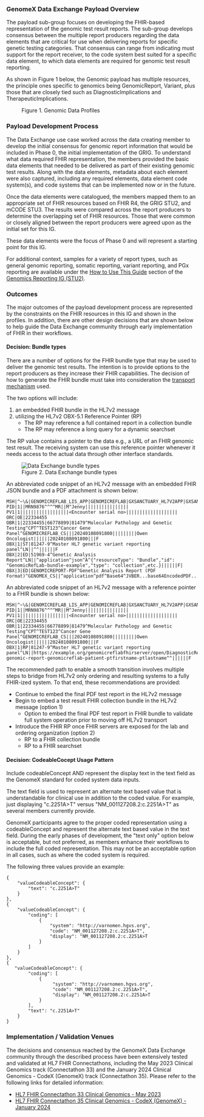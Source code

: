 ### GenomeX Data Exchange Payload Overview
 
The payload sub-group focuses on developing the FHIR-based representation of the genomic test result reports.  The sub-group develops consensus between the multiple report producers regarding the data elements that are critical for use when delivering reports for specific genetic testing categories.  That consensus can range from indicating must support for the report receiver,  to the code system best suited for a specific data element, to which data elements are required for genomic test result reporting.

As shown in Figure 1 below, the Genomic payload has multiple resources, the principle ones specific to genomics being GenomicReport, Variant, plus those that are closely tied such as DiagnosticImplications and TherapeuticImplications.

<figure>
    <object data="gdx_profiles.svg" type="image/svg+xml"></object>
    <figcaption>Figure 1. Genomic Data Profiles</figcaption>
</figure>


### Payload Development Process
The Data Exchange use case worked across the data creating member to develop the initial consensus for genomic report information that would be included in Phase 0, the initial implementation of the GRIG. To understand what data required FHIR representation, the members provided the basic data elements  that needed to be delivered as part of their existing genomic test results. Along with the data elements, metadata about each element were also captured, including any required elements, data element code system(s), and code systems that can be implemented now or in the future. 

Once the data elements were catalogued, the members mapped them to an appropriate set of FHIR resources based on FHIR R4, the GRIG STU2, and mCODE STU3. The results were compared across the report producers to determine the overlapping set of FHIR resources. Those that were common or closely aligned between the report producers were agreed upon as the initial set for this IG.

These data elements were the focus of Phase 0 and will represent a starting point for this IG. 

For additional context, samples for a variety of report types, such as general genomic reporting, somatic reporting, variant reporting, and PGx reporting are available under the [How to Use This Guide](http://hl7.org/fhir/uv/genomics-reporting/STU2/index.html#how-to-use-this-guide) section of the [Genomics Reporting IG (STU2)](http://hl7.org/fhir/uv/genomics-reporting/STU2).

### Outcomes 
The major outcomes of the payload development process are represented by the constraints on the FHIR resources in this IG and shown in the profiles. In addition, there are other design decisions that are shown below to help guide the Data Exchange community through early implementation of FHIR in their workflows. 

#### Decision: Bundle types
There are a number of options for the FHIR bundle type that may be used to deliver the genomic test results. The intention is to provide options to the report producers as they increase their FHIR capabilities. The decision of how to generate the FHIR bundle must take into consideration the [transport mechanism](transport.html) used. 

The two options will include:
1. an embedded FHIR bundle in the HL7v2 message
2. utilizing the HL7v2 OBX-5.1 Reference Pointer (RP)
	- The RP may reference a full contained report in a collection bundle 
	- The RP may reference a long query for a dynamic searchset

The RP value contains a pointer to the data e.g., a URL of an FHIR genomic test result. The receiving system can use this reference pointer whenever it needs access to the actual data through other interface standards.

<figure>
    <img src="GenomeX_Data_Exchange_Bundle_Types.jpg"
         alt="Data Exchange bundle types">
    <figcaption>Figure 2. Data Exchange bundle types</figcaption>
</figure>

An abbreviated code snippet of an HL7v2 message with an embedded FHIR JSON bundle and a PDF attachment is shown below:
```
MSH|^~\&|GENOMICREFLAB_LIS_APP|GENOMICREFLAB|GXSANCTUARY_HL7V2APP|GXSANCTUARY|20240109091800|1|ORU^R01|||2.5.1|||||||||
PID|1||MRN9876^^^^MR||M^Jenny||||||||||||||||
PV1|1||||||||||||||||||<Encounter serial no>|||||||||||||||||||
ORC|OE|22334455
OBR|1|22334455|66778899|81479^Molecular Pathology and Genetic Testing^CPT^TEST123^Cancer Gene Panel^GENOMICREFLAB_CS|||20240108091800|||||||||Owen Oncologist||||||20240108091800|||F
OBX|1|ST|81247-9^Master HL7 genetic variant reporting panel^LN||^^||||||F
OBX|2|ED|51969-4^Genetic Analysis Report^LN||^application^json^A^{"resourceType": "Bundle","id": "GenomicRefLab-bundle-example","type": "collection",etc.}||||||F|
OBX|3|ED|GENOMICREPORT-PDF^Genetic Analysis Report (PDF Format)^GENOMEX_CS||^application^pdf^Base64^JVBER...base64EncodedPDF...etc.||||||F|
```

An abbreviated code snippet of an HL7v2 message with a reference pointer to a FHIR bundle is shown below:
```
MSH|^~\&|GENOMICREFLAB_LIS_APP|GENOMICREFLAB|GXSANCTUARY_HL7V2APP|GXSANCTUARY|20240109091800|1|ORU^R01|||2.5.1|||||||||
PID|1||MRN9876^^^^MR||M^Jenny||||||||||||||||
PV1|1||||||||||||||||||<Encounter serial no>|||||||||||||||||||
ORC|OE|22334455
OBR|1|22334455|66778899|81479^Molecular Pathology and Genetic Testing^CPT^TEST123^Cancer Gene Panel^GENOMICREFLAB_CS|||20240108091800|||||||||Owen Oncologist||||||20240108091800|||F
OBX|1|RP|81247-9^Master HL7 genetic variant reporting panel^LN||https://example.org/genomicreflabfhirserver/open/DiagnosticReport/gx-genomic-report-genomicreflab-patient-ptfirstname-ptlastname^^||||||F
```

The recommended path to enable a smooth transition involves multiple steps to bridge from HL7v2 only ordering and resulting systems to a fully FHIR-ized system. To that end, these recommendations are provided:
- Continue to embed the final PDF test report in the HL7v2 message
- Begin to embed a test result FHIR collection bundle in the HL7v2 message (option 1)
	- Option to embed the final PDF test report in FHIR bundle to validate full system operation prior to moving off HL7v2 transport 
- Introduce the FHIR RP once FHIR servers are exposed for the lab and ordering organization (option 2) 
	- RP to a FHIR collection bundle 
	- RP to a FHIR searchset

#### Decision: CodeableCocept Usage Pattern
Include codeableConcept AND represent the display text in the text field as the GenomeX standard for coded system data inputs.

The text field is used to represent an alternate text based value that is understandable for clinical use in addition to the coded value. For example, just displaying "c.2251A>T" versus "NM_001127208.2:c.2251A>T" as several members currently provide.

GenomeX participants agree to the proper coded representation using a codeableConcept and represent the alternate text based value in the text field. During the early phases of development, the "text only" option below is acceptable, but not preferred, as members enhance their workflows to include the full coded representation. This may not be an acceptable option in all cases, such as where the coded system is required.

The following three values provide an example:

```
{
	"valueCodeableConcept": {
		"text": "c.2251A>T" 
	}
}, 
{
	"valueCodeableConcept": {
		"coding": [ 
			{ 
				"system": "http://varnomen.hgvs.org",
				"code": "NM_001127208.2:c.2251A>T",
				"display": "NM_001127208.2:c.2251A>T 
			} 
		] 
	}
},
{ 
   "valueCodeableConcept": {
	    "coding": [ 
		    { 
		         "system": "http://varnomen.hgvs.org",
		         "code": "NM_001127208.2:c.2251A>T",
		         "display": "NM_001127208.2:c.2251A>T 
			} 
		],
		"text": "c.2251A>T" 
	}
}
```

### Implementation / Validation Venues
The decisions and consensus reached by the GenomeX Data Exchange community through the described process have been extensively tested and validated at HL7 FHIR Connectathons, including the May 2023 Clinical Genomics track (Connectathon 33) and the January 2024 Clinical Genomics - CodeX (GenomeX) track (Connectathon 35). Please refer to the following links for detailed information:

- [HL7 FHIR Connectathon 33 Clinical Genomics - May 2023](https://confluence.hl7.org/display/FHIR/2023+-+05+Clinical+Genomics)
- [HL7 FHIR Connectathon 35 Clinical Genomics - CodeX (GenomeX) - January 2024](https://confluence.hl7.org/pages/viewpage.action?pageId=204279063)

